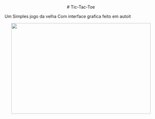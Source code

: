 <p align="center">
# Tic-Tac-Toe

Um Simples jogo da velha Com interface grafica feito
em autoit
</p>

<p align="center">
  <img width="460" height="300" src="https://i.imgur.com/pLypjc8.png">
</p>

